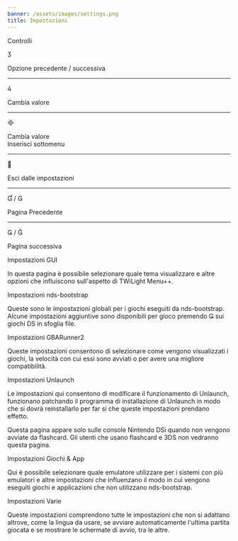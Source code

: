 ```yaml
---
banner: /assets/images/settings.png
title: Impostazioni
---
```


<div id="conrols" class="section-title">Controlli</div>
<div class="section-body">
    <div class="button-action-group">
        <p class="button-action button">&#xE07D;</p>
        <p class="button-action-text">Opzione precedente / successiva</p>
    </div>
    <hr>
    <div class="button-action-group">
        <p class="button-action button">&#xE07E;</p>
        <p class="button-action-text">Cambia valore</p>
    </div>
    <hr>
    <div class="button-action-group">
        <p class="button-action button">&#xE000;</p>
        <p class="button-action-text">Cambia valore<br>Inserisci sottomenu</p>
    </div>
    <hr>
    <div class="button-action-group">
        <p class="button-action button">&#xE001;</p>
        <p class="button-action-text">Esci dalle impostazioni</p>
    </div>
    <hr>
    <div class="button-action-group">
        <p class="button-action button">&#xE004; / &#xE002;</p>
        <p class="button-action-text">Pagina Precedente</p>
    </div>
    <hr>
    <div class="button-action-group">
        <p class="button-action button">&#xE003; / &#xE005;</p>
        <p class="button-action-text">Pagina successiva</p>
    </div>
</div>

<div id="gui-settings" class="section-title">Impostazioni GUI</div>
<div class="section-body">
    <p>In questa pagina è possibile selezionare quale tema visualizzare e altre opzioni che influiscono sull'aspetto di TWiLight Menu++.</p>
</div>

<div id="nds-bootstrap-settings" class="section-title">Impostazioni nds-bootstrap</div>
<div class="section-body">
    <p>Queste sono le impostazioni globali per i giochi eseguiti da nds-bootstrap. Alcune impostazioni aggiuntive sono disponibili per gioco premendo &#xE003; sui giochi DS in sfoglia file.</p>
</div>

<div id="gbarunner2-settings" class="section-title">Impostazioni GBARunner2</div>
<div class="section-body">
    <p>Queste impostazioni consentono di selezionare come vengono visualizzati i giochi, la velocità con cui essi sono avviati o per avere una migliore compatibilità.</p>
</div>

<div id="unlaunch-settings" class="section-title">Impostazioni Unlaunch</div>
<div class="section-body">
    <p>Le impostazioni qui consentono di modificare il funzionamento di Unlaunch, funzionano patchando il programma di installazione di Unlaunch in modo che si dovrà reinstallarlo per far si che queste impostazioni prendano effetto.</p>
    <p>Questa pagina appare solo sulle console Nintendo DSi quando non vengono avviate da flashcard. Gli utenti che usano flashcard e 3DS non vedranno questa pagina.</p>
</div>

<div id="games-and-apps-settings" class="section-title">Impostazioni Giochi & App</div>
<div class="section-body">
    <p>Qui è possibile selezionare quale emulatore utilizzare per i sistemi con più emulatori e altre impostazioni che influenzano il modo in cui vengono eseguiti giochi e applicazioni che non utilizzano nds-bootstrap.</p>
</div>

<div id="misc-settings" class="section-title">Impostazioni Varie</div>
<div class="section-body">
    <p>Queste impostazioni comprendono tutte le impostazioni che non si adattano altrove, come la lingua da usare, se avviare automaticamente l'ultima partita giocata e se mostrare le schermate di avvio, tra le altre.</p>
</div>
